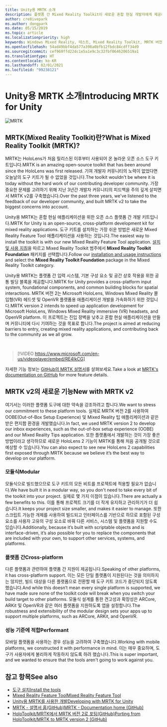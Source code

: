 ```yaml
---
title: Unity용 MRTK 소개
description: 플랫폼 간 Mixed Reality Toolkit이 새로운 혼합 현실 개발자에게 제공하는 모든 기능을 시작합니다.
author: cre8ivepark
ms.author: dongpark
ms.date: 05/15/2019
ms.topic: article
ms.localizationpriority: high
keywords: Windows Mixed Reality, 테스트, Mixed Reality Toolkit, MRTK 버전 2, MRTK, 도구, SDK, HoloLens, HoloLens 2, 혼합 현실 헤드셋, windows mixed reality 헤드셋, 가상 현실 헤드셋, 플랫폼 간
ms.openlocfilehash: 54ad49bbf4da577a398a0bfb12fbdc84cdff34d9
ms.sourcegitcommit: cef969ffd22dc1e5a1e9c3c32fbf0646206519a1
ms.translationtype: HT
ms.contentlocale: ko-KR
ms.lasthandoff: 02/01/2021
ms.locfileid: "99238121"
---
```

# <a name="introducing-mrtk-for-unity"></a><span data-ttu-id="35dec-104">Unity용 MRTK 소개</span><span class="sxs-lookup"><span data-stu-id="35dec-104">Introducing MRTK for Unity</span></span>

![MRTK](../../design/images/MRTK_UX_Hero.png)

## <a name="what-is-mixed-reality-toolkit-mrtk"></a><span data-ttu-id="35dec-106">MRTK(Mixed Reality Toolkit)란?</span><span class="sxs-lookup"><span data-stu-id="35dec-106">What is Mixed Reality Toolkit (MRTK)?</span></span>

<span data-ttu-id="35dec-107">MRTK는 HoloLens가 처음 릴리스된 이후부터 사용되어 온 놀라운 오픈 소스 도구 키트입니다.</span><span class="sxs-lookup"><span data-stu-id="35dec-107">MRTK is an amazing open-source toolkit that has been around since the HoloLens was first released.</span></span> <span data-ttu-id="35dec-108">기여 개발자 커뮤니티의 노력이 없었다면 오늘날의 도구 키트가 될 수 없었을 것입니다.</span><span class="sxs-lookup"><span data-stu-id="35dec-108">The toolkit wouldn't be where it is today without the hard work of our contributing developer community.</span></span> <span data-ttu-id="35dec-109">가장 중요한 문제를 고려하기 위해 지난 3년간 개발자 커뮤니티의 피드백을 주의 깊게 살피면서 MRTK v2를 구축했습니다.</span><span class="sxs-lookup"><span data-stu-id="35dec-109">Over the past three years, we've listened to the feedback of our developer community, and built MRTK v2 to take the biggest concerns into account.</span></span>  

<span data-ttu-id="35dec-110">Unity용 MRTK는 혼합 현실 애플리케이션을 위한 오픈 소스 플랫폼 간 개발 키트입니다.</span><span class="sxs-lookup"><span data-stu-id="35dec-110">MRTK for Unity is an open-source, cross-platform development kit for mixed reality applications.</span></span> <span data-ttu-id="35dec-111">도구 키트를 설치하는 가장 쉬운 방법은 새로운 Mixed Reality Feature Tool 애플리케이션을 사용하는 것입니다.</span><span class="sxs-lookup"><span data-stu-id="35dec-111">The easiest way to install the toolkit is with our new Mixed Reality Feature Tool application.</span></span> <span data-ttu-id="35dec-112">[설치 및 사용 지침](welcome-to-mr-feature-tool.md)을 따르고 Mixed Reality Toolkit 범주에서 **Mixed Reality Toolkit Foundation** 패키지를 선택합니다.</span><span class="sxs-lookup"><span data-stu-id="35dec-112">Follow our [installation and usage instructions](welcome-to-mr-feature-tool.md) and select the **Mixed Reality Toolkit Foundation** package in the Mixed Reality Toolkit category.</span></span> 

<span data-ttu-id="35dec-113">Unity용 MRTK는 플랫폼 간 입력 시스템, 기본 구성 요소 및 공간 상호 작용을 위한 공통 빌딩 블록을 제공합니다.</span><span class="sxs-lookup"><span data-stu-id="35dec-113">MRTK for Unity provides a cross-platform input system, foundational components, and common building blocks for spatial interactions.</span></span> <span data-ttu-id="35dec-114">MRTK 버전 2는 Microsoft HoloLens, Windows Mixed Reality 몰입형(VR) 헤드셋 및 OpenVR 플랫폼용 애플리케이션 개발을 가속화하기 위한 것입니다.</span><span class="sxs-lookup"><span data-stu-id="35dec-114">MRTK version 2 intends to speed up application development for Microsoft HoloLens, Windows Mixed Reality immersive (VR) headsets, and OpenVR platform.</span></span> <span data-ttu-id="35dec-115">이 프로젝트는 진입 장벽을 낮추고 혼합 현실 애플리케이션을 만들며 커뮤니티에 다시 기여하는 것을 목표로 합니다.</span><span class="sxs-lookup"><span data-stu-id="35dec-115">The project is aimed at reducing barriers to entry, creating mixed reality applications, and contributing back to the community as we all grow.</span></span>

<br>

> [!VIDEO https://www.microsoft.com/en-us/videoplayer/embed/RE4IkCG]

<span data-ttu-id="35dec-116">자세한 기능 정보는 [GitHub의 MRTK 설명서](https://microsoft.github.io/MixedRealityToolkit-Unity/README.html)를 살펴보세요.</span><span class="sxs-lookup"><span data-stu-id="35dec-116">Take a look at [MRTK's documentation on GitHub](https://microsoft.github.io/MixedRealityToolkit-Unity/README.html) for more feature details.</span></span>

## <a name="new-with-mrtk-v2"></a><span data-ttu-id="35dec-117">MRTK v2의 새로운 기능</span><span class="sxs-lookup"><span data-stu-id="35dec-117">New with MRTK v2</span></span>

<span data-ttu-id="35dec-118">여기서는 이러한 플랫폼 도구에 대한 약속을 강조하려고 합니다.</span><span class="sxs-lookup"><span data-stu-id="35dec-118">We want to stress our commitment to these platform tools.</span></span>  <span data-ttu-id="35dec-119">실제로 MRTK 버전 2를 사용하여 OOBE(Out-of-Box Setup Experience) 및 Mixed Reality 팁 애플리케이션과 같은 받은 편지함 환경을 개발했습니다.</span><span class="sxs-lookup"><span data-stu-id="35dec-119">In fact, we used MRTK version 2 to develop our inbox experiences, such as the out-of-box setup experience (OOBE) and our Mixed Reality Tips application.</span></span> <span data-ttu-id="35dec-120">또한 플랫폼에서 개발하는 것이 가장 좋은 방법이라고 생각하므로 새로운 HoloLens 2 기능이 MRTK를 통해 처음 공개될 것으로 예상할 수 있습니다.</span><span class="sxs-lookup"><span data-stu-id="35dec-120">You can also expect to see new HoloLens 2 capabilities first exposed through MRTK because we believe it’s the best way to develop on our platform.</span></span> 

### <a name="modular"></a><span data-ttu-id="35dec-121">모듈식</span><span class="sxs-lookup"><span data-stu-id="35dec-121">Modular</span></span>

<span data-ttu-id="35dec-122">모듈식으로 빌드했으므로 도구 키트의 모든 비트를 프로젝트에 적용할 필요가 없습니다.</span><span class="sxs-lookup"><span data-stu-id="35dec-122">We have built it in a modular way, so you don't need to take every bit of the toolkit into your project.</span></span>  <span data-ttu-id="35dec-123">실제로 몇 가지 이점이 있습니다.</span><span class="sxs-lookup"><span data-stu-id="35dec-123">There are actually a few benefits to this.</span></span>  <span data-ttu-id="35dec-124">이를 통해 프로젝트 크기를 더 작게 유지하고 관리하기가 더 쉽습니다.</span><span class="sxs-lookup"><span data-stu-id="35dec-124">It keeps your project size smaller, and makes it easier to manage.</span></span>  <span data-ttu-id="35dec-125">또한 스크립트 가능한 개체를 사용하여 빌드되고 인터페이스를 기반으로 하므로 포함된 구성 요소를 사용자 고유의 구성 요소로 바꿔 다른 서비스, 시스템 및 플랫폼을 지원할 수도 있습니다.</span><span class="sxs-lookup"><span data-stu-id="35dec-125">Additionally, because it’s built with scriptable objects and is interface-driven, it’s also possible for you to replace the components that are included with your own, to support other services, systems, and platforms.</span></span>

### <a name="cross-platform"></a><span data-ttu-id="35dec-126">플랫폼 간</span><span class="sxs-lookup"><span data-stu-id="35dec-126">Cross-platform</span></span>

<span data-ttu-id="35dec-127">다른 플랫폼과 관련하여 플랫폼 간 지원이 제공됩니다.</span><span class="sxs-lookup"><span data-stu-id="35dec-127">Speaking of other platforms, it has cross-platform support.</span></span>  <span data-ttu-id="35dec-128">이는 모든 단일 플랫폼이 지원된다는 것을 의미하지는 않지만, 빌드 대상을 다른 플랫폼으로 전환할 때 도구 키트 코드가 중단되지 않도록 했습니다.</span><span class="sxs-lookup"><span data-stu-id="35dec-128">And while this doesn’t mean every single platform is supported, we have made sure none of the toolkit code will break when you switch your build target to other platforms.</span></span>  <span data-ttu-id="35dec-129">모듈식 설계를 통한 견고성과 확장성은 ARCore, ARKit 및 OpenVR과 같은 여러 플랫폼을 지원하도록 앱을 설정합니다.</span><span class="sxs-lookup"><span data-stu-id="35dec-129">The robustness and extensibility of the modular design sets your apps up to support multiple platforms, such as ARCore, ARKit, and OpenVR.</span></span>

### <a name="performant"></a><span data-ttu-id="35dec-130">성능 기준에 적합</span><span class="sxs-lookup"><span data-stu-id="35dec-130">Performant</span></span>

<span data-ttu-id="35dec-131">모바일 플랫폼을 사용하는 경우 성능을 고려하여 구축했습니다.</span><span class="sxs-lookup"><span data-stu-id="35dec-131">Working with mobile platforms, we constructed it with performance in mind.</span></span>  <span data-ttu-id="35dec-132">이는 매우 중요하며, 도구가 사용자에게 불리하게 작동하지 않도록 하려 했습니다.</span><span class="sxs-lookup"><span data-stu-id="35dec-132">This is super important, and we wanted to ensure that the tools aren't going to work against you.</span></span>

## <a name="see-also"></a><span data-ttu-id="35dec-133">참고 항목</span><span class="sxs-lookup"><span data-stu-id="35dec-133">See also</span></span>

* [<span data-ttu-id="35dec-134">도구 설치</span><span class="sxs-lookup"><span data-stu-id="35dec-134">Install the tools</span></span>](../install-the-tools.md)
* [<span data-ttu-id="35dec-135">Mixed Reality Feature Tool</span><span class="sxs-lookup"><span data-stu-id="35dec-135">Mixed Reality Feature Tool</span></span>](welcome-to-mr-feature-tool.md)
* [<span data-ttu-id="35dec-136">Unity용 MRTK를 사용한 개발</span><span class="sxs-lookup"><span data-stu-id="35dec-136">Developing with MRTK for Unity</span></span>](unity-development-overview.md)
* [<span data-ttu-id="35dec-137">MRTK - 설명서 홈(GitHub)</span><span class="sxs-lookup"><span data-stu-id="35dec-137">MRTK - Documentation home (GitHub)</span></span>](https://microsoft.github.io/MixedRealityToolkit-Unity/README.html)
* [<span data-ttu-id="35dec-138">HoloToolkit/MRTK에서 MRTK 버전 2로 포팅(GitHub)</span><span class="sxs-lookup"><span data-stu-id="35dec-138">Porting from HoloToolkit/MRTK to MRTK version 2 (GitHub)</span></span>](https://microsoft.github.io/MixedRealityToolkit-Unity/Documentation/HTKToMRTKPortingGuide.html)
